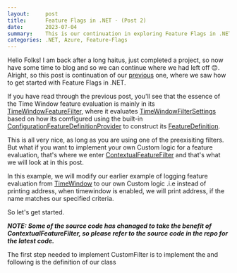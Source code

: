 ```yaml
---
layout:     post
title:      Feature Flags in .NET - (Post 2)
date:       2023-07-04
summary:    This is our continuation in exploring Feature Flags in .NET series.
categories: .NET, Azure, Feature-Flags
---
```



Hello Folks! I am back after a long haitus, just completed a project, so now have some time to blog and so we can continue where we had left off 😊. Alright, so this post is continuation of our [previous]({{site.url}}/Feature-Flags-In-NET-1) one, where we saw how to get started with Feature Flags in .NET.

If you have read through the previous post, you'll see that the essence of the Time Window feature evaluation is mainly in its [TimeWindowFeatureFilter](https://github.com/microsoft/FeatureManagement-Dotnet/blob/main/src/Microsoft.FeatureManagement/FeatureFilters/TimeWindowFilter.cs), where it evaluates [TimeWindowFilterSettings](https://github.com/microsoft/FeatureManagement-Dotnet/blob/main/src/Microsoft.FeatureManagement/FeatureFilters/TimeWindowFilterSettings.cs) based on how its comfigured using the built-in [ConfigurationFeatureDefinitionProvider](https://github.com/microsoft/FeatureManagement-Dotnet/blob/main/src/Microsoft.FeatureManagement/ConfigurationFeatureDefinitionProvider.cs) to construct its [FeatureDefinition](https://github.com/microsoft/FeatureManagement-Dotnet/blob/main/src/Microsoft.FeatureManagement/FeatureDefinition.cs).


This is all very nice, as long as you are using one of the preexisiting filters. But what if you want to implement your own Custom logic for a feature evaluation, that's where we enter [ContextualFeatureFilter](https://github.com/microsoft/FeatureManagement-Dotnet/blob/main/src/Microsoft.FeatureManagement/IContextualFeatureFilter.cs) and that's what we will look at in this post.


In this example, we will modify our earlier example of logging feature evaluation from [TimeWindow]() to our own Custom logic .i.e instead of printing address, when timewindow is enabled, we will print address, if the name matches our specified criteria.

So let's get started.

***NOTE: Some of the source code has chanaged to take the benefit of ContextualFeatureFilter, so please refer to the source code in the repo for the latest code.***

The first step needed to implement CustomFilter is to implement the []() and following is the definition of our class






